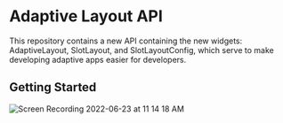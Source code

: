 # Adaptive Layout API

This repository contains a new API containing the new widgets: AdaptiveLayout, SlotLayout, and SlotLayoutConfig, which serve to make developing adaptive apps easier for developers.

## Getting Started
![Screen Recording 2022-06-23 at 11 14 18 AM](https://user-images.githubusercontent.com/16466991/175406273-a34fc08e-aacc-4171-8395-28cbc0e3c261.gif)
